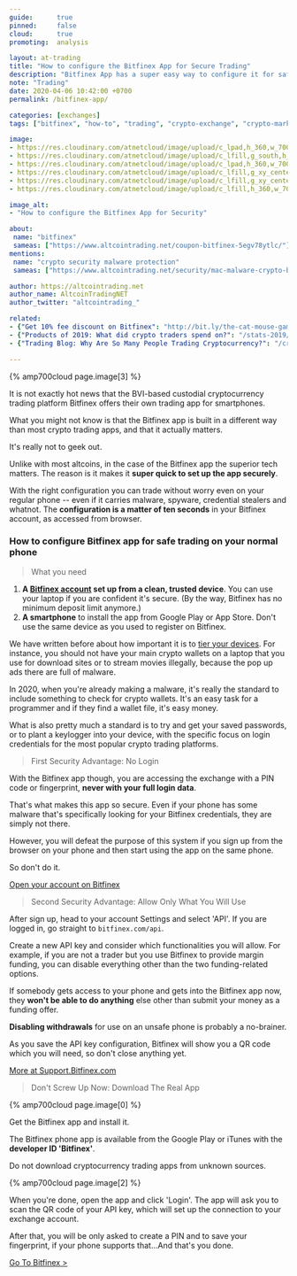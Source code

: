 ```yaml
---
guide:      true
pinned:     false
cloud:      true
promoting:  analysis

layout: at-trading
title: "How to configure the Bitfinex App for Secure Trading"
description: "Bitfinex App has a super easy way to configure it for safe use on your regular, unsafe smartphone."
note: "Trading"
date: 2020-04-06 10:42:00 +0700
permalink: /bitfinex-app/

categories: [exchanges]
tags: ["bitfinex", "how-to", "trading", "crypto-exchange", "crypto-market", "security"]

image:
- https://res.cloudinary.com/atnetcloud/image/upload/c_lpad,h_360,w_700/v1586166133/atnet/bitfinex-app/Screen_Shot_2020-04-06_at_16.39.27_omhtmg.jpg
- https://res.cloudinary.com/atnetcloud/image/upload/c_lfill,g_south,h_700,w_1050/v1586154845/atnet/bitfinex-app/bitfinex-app-api_ds9g8r.png
- https://res.cloudinary.com/atnetcloud/image/upload/c_lpad,h_360,w_700/v1586165610/atnet/bitfinex-app/Screen_Shot_2020-04-06_at_16.03.58_ob2mqz.jpg
- https://res.cloudinary.com/atnetcloud/image/upload/c_lfill,g_xy_center,h_360,w_700,y_1000/v1586154845/atnet/bitfinex-app/bitfinex-app_wallet-transfer-0.jpg
- https://res.cloudinary.com/atnetcloud/image/upload/c_lfill,g_xy_center,h_360,w_700,x_0,y_900/v1586154845/atnet/bitfinex-app/bitfinex-app_wallet-transfer-1.jpg
- https://res.cloudinary.com/atnetcloud/image/upload/c_lfill,h_360,w_700/v1586154845/atnet/bitfinex-app/bitfinex-app_wallet-transfer-2.jpg

image_alt:
- "How to configure the Bitfinex App for Security"

about:
 name: "bitfinex"
 sameas: ["https://www.altcointrading.net/coupon-bitfinex-5egv78ytlc/"]
mentions:
 name: "crypto security malware protection"
 sameas: ["https://www.altcointrading.net/security/mac-malware-crypto-basic-protection/"]

author: https://altcointrading.net
author_name: AltcoinTradingNET
author_twitter: "altcointrading_"

related:
- {"Get 10% fee discount on Bitfinex": "http://bit.ly/the-cat-mouse-game"}
- {"Products of 2019: What did crypto traders spend on?": "/stats-2019/"}
- {"Trading Blog: Why Are So Many People Trading Cryptocurrency?": "/crypto-trading-growth/"}

---
```


{% amp700cloud page.image[3] %}

It is not exactly hot news that the BVI-based custodial cryptocurrency trading platform Bitfinex offers their own trading app for smartphones.

What you might not know is that the Bitfinex app is built in a different way than most crypto trading apps, and that it actually matters.

It's really not to geek out.

Unlike with most altcoins, in the case of the Bitfinex app the superior tech matters. The reason is it makes it **super quick to set up the app securely**.

With the right configuration you can trade without worry even on your regular phone -- even if it carries malware, spyware, credential stealers and whatnot. The **configuration is a matter of ten seconds** in your Bitfinex account, as accessed from browser.

### How to configure Bitfinex app for safe trading on your normal phone

> What you need

1. **A [Bitfinex account](http://bit.ly/the-cat-mouse-game) set up from a clean, trusted device**. You can use your laptop if you are confident it's secure. (By the way, Bitfinex has no minimum deposit limit anymore.)
2. **A smartphone** to install the app from Google Play or App Store. Don't use the same device as you used to register on Bitfinex.

We have written before about how important it is to [tier your devices](/security/device-management/). For instance, you should not have your main crypto wallets on a laptop that you use for download sites or to stream movies illegally, because the pop up ads there are full of malware.

In 2020, when you're already making a malware, it's really the standard to include something to check for crypto wallets. It's an easy task for a programmer and if they find a wallet file, it's easy money.

What is also pretty much a standard is to try and get your saved passwords, or to plant a keylogger into your device, with the specific focus on login credentials for the most popular crypto trading platforms.

> First Security Advantage: No Login

With the Bitfinex app though, you are accessing the exchange with a PIN code or fingerprint, **never with your full login data**.

That's what makes this app so secure. Even if your phone has some malware that's specifically looking for your Bitfinex credentials, they are simply not there.

However, you will defeat the purpose of this system if you sign up from the browser on your phone and then start using the app on the same phone.

So don't do it.

<p><a class="btn" href="http://bit.ly/the-cat-mouse-game">Open your account on Bitfinex</a></p>

> Second Security Advantage: Allow Only What You Will Use

After sign up, head to your account Settings and select 'API'. If you are logged in, go straight to `bitfinex.com/api`.

Create a new API key and consider which functionalities you will allow. For example, if you are not a trader but you use Bitfinex to provide margin funding, you can disable everything other than the two funding-related options.

If somebody gets access to your phone and gets into the Bitfinex app now, they **won't be able to do anything** else other than submit your money as a funding offer.

**Disabling withdrawals** for use on an unsafe phone is probably a no-brainer.

<amp-img itemprop="image" alt="AltcoinTrading.NET"
          src="{{ page.image[1] }}"
          layout="responsive"
          data-original-width="1050px" data-original-height="700px"
          width="1050px" height="700px"></amp-img>

As you save the API key configuration, Bitfinex will show you a QR code which you will need, so don't close anything yet.

<p><a class="btn" href="https://support.bitfinex.com/hc/en-us/articles/115002349625-API-Key-Setup-Login">More at Support.Bitfinex.com</a></p>


> Don't Screw Up Now: Download The Real App

{% amp700cloud page.image[0] %}

Get the Bitfinex app and install it.

The Bitfinex phone app is available from the Google Play or iTunes with the **developer ID 'Bitfinex'**.

Do not download cryptocurrency trading apps from unknown sources.

{% amp700cloud page.image[2] %}

When you're done, open the app and click 'Login'. The app will ask you to scan the QR code of your API key, which will set up the connection to your exchange account.

After that, you will be only asked to create a PIN and to save your fingerprint, if your phone supports that...And that's you done.

<p><a class="btn" href="http://bit.ly/the-cat-mouse-game">Go To Bitfinex > </a></p>
